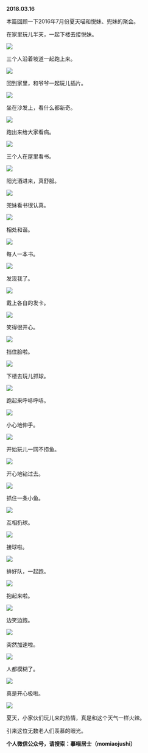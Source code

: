 
          
            
**2018.03.16**

本篇回顾一下2016年7月份夏天喵和悦妹、兜妹的聚会。

在家里玩儿半天，一起下楼去接悦妹。




![](//upload-images.jianshu.io/upload_images/51001-c83d765f96097d8a.jpg)




三个人沿着坡道一起跑上来。




![](//upload-images.jianshu.io/upload_images/51001-533a5440d1ee6889.jpg)




回到家里，和爷爷一起玩儿插片。




![](//upload-images.jianshu.io/upload_images/51001-e6862f5d10bcaf26.jpg)




坐在沙发上，看什么都新奇。




![](//upload-images.jianshu.io/upload_images/51001-6de07274f31615c5.jpg)




跑出来给大家看病。




![](//upload-images.jianshu.io/upload_images/51001-e57e1e864c2810ed.jpg)




三个人在屋里看书。




![](//upload-images.jianshu.io/upload_images/51001-2998bd0baa71de3d.jpg)




阳光洒进来，真舒服。




![](//upload-images.jianshu.io/upload_images/51001-858cd028a3a32e2a.jpg)




兜妹看书很认真。




![](//upload-images.jianshu.io/upload_images/51001-f61e2715cb7c13fd.jpg)




相处和谐。




![](//upload-images.jianshu.io/upload_images/51001-93b657ceae7960ad.jpg)




每人一本书。




![](//upload-images.jianshu.io/upload_images/51001-e89796896658fc13.jpg)




发现我了。




![](//upload-images.jianshu.io/upload_images/51001-38b7728738cd3377.jpg)




戴上各自的发卡。




![](//upload-images.jianshu.io/upload_images/51001-8bc9a0b2bbea5b2a.jpg)




笑得很开心。




![](//upload-images.jianshu.io/upload_images/51001-24a371ad9baf8740.jpg)




挡住脸啦。




![](//upload-images.jianshu.io/upload_images/51001-b5ce6e8273ba635f.jpg)




下楼去玩儿抓球。




![](//upload-images.jianshu.io/upload_images/51001-3d174860d4df8716.jpg)




跑起来呼哧呼哧。




![](//upload-images.jianshu.io/upload_images/51001-b2a4b74ac17aae78.jpg)




小心地伸手。




![](//upload-images.jianshu.io/upload_images/51001-a9c39ecc13c2458d.jpg)




开始玩儿一网不捞鱼。




![](//upload-images.jianshu.io/upload_images/51001-19cf978f1ede88d3.jpg)




开心地钻过去。




![](//upload-images.jianshu.io/upload_images/51001-910b77dbfc551c90.jpg)




抓住一条小鱼。




![](//upload-images.jianshu.io/upload_images/51001-9fc678cbfa48e958.jpg)




互相扔球。




![](//upload-images.jianshu.io/upload_images/51001-b48fdc59790bf30a.jpg)




接球啦。




![](//upload-images.jianshu.io/upload_images/51001-bac7c53a0dd0604f.jpg)




排好队，一起跑。




![](//upload-images.jianshu.io/upload_images/51001-88bc921beb515953.jpg)




抱起来啦。




![](//upload-images.jianshu.io/upload_images/51001-6156dcb832188f49.jpg)




边笑边跑。




![](//upload-images.jianshu.io/upload_images/51001-5111499a6d1cb43c.jpg)




突然加速啦。




![](//upload-images.jianshu.io/upload_images/51001-ca23e6119546bd7f.jpg)




人都模糊了。




![](//upload-images.jianshu.io/upload_images/51001-28e905fbc3f06ede.jpg)




真是开心极啦。




![](//upload-images.jianshu.io/upload_images/51001-6a19f0b6749d9f2b.jpg)




夏天，小家伙们玩儿来的热情，真是和这个天气一样火辣。

引来这位无数老人们羡慕的眼光。


**个人微信公众号，请搜索：摹喵居士（momiaojushi）**

          
        